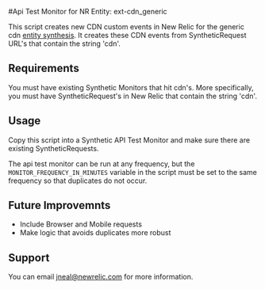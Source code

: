 #Api Test Monitor for NR Entity: ext-cdn_generic

This script creates new CDN custom events in New Relic  for the generic cdn [entity synthesis](https://github.com/newrelic-experimental/entity-synthesis-definitions/tree/main/definitions). It creates these CDN events from SyntheticRequest URL's that contain the string 'cdn'.


## Requirements
You must have existing Synthetic Monitors that hit cdn's. More specifically, you must have SyntheticRequest's in New Relic that contain the string 'cdn'. 

## Usage
Copy this script into a Synthetic API Test Monitor and make sure there are existing SyntheticRequests.

The api test monitor can be run at any frequency, but the `MONITOR_FREQUENCY_IN_MINUTES` variable in the script must be set to the same frequency so that duplicates do not occur.

## Future Improvemnts
- Include Browser and Mobile requests
- Make logic that avoids duplicates more robust



## Support
You can email jneal@newrelic.com for more information.